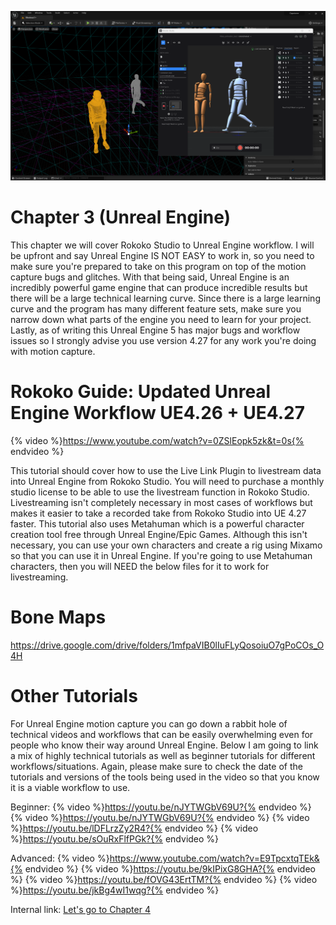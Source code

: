 ![Rokoko in Unreal Engine](/assets/unreal_chap3.png)

# Chapter 3 (Unreal Engine)

This chapter we will cover Rokoko Studio to Unreal Engine workflow. I will be upfront and say Unreal Engine IS NOT EASY to work in, so you need to make sure you're prepared to take on this program on top of the motion capture bugs and glitches. With that being said, Unreal Engine is an incredibly powerful game engine that can produce incredible results but there will be a large technical learning curve. Since there is a large learning curve and the program has many different feature sets, make sure you narrow down what parts of the engine you need to learn for your project. Lastly, as of writing this Unreal Engine 5 has major bugs and workflow issues so I strongly advise you use version 4.27 for any work you're doing with motion capture.

# Rokoko Guide: Updated Unreal Engine Workflow UE4.26 + UE4.27

{% video %}https://www.youtube.com/watch?v=0ZSlEopk5zk&t=0s{% endvideo %}

This tutorial should cover how to use the Live Link Plugin to livestream data into Unreal Engine from Rokoko Studio. You will need to purchase a monthly studio license to be able to use the livestream function in Rokoko Studio. Livestreaming isn't completely necessary in most cases of workflows but makes it easier to take a recorded take from Rokoko Studio into UE 4.27 faster. This tutorial also uses Metahuman which is a powerful character creation tool free through Unreal Engine/Epic Games. Although this isn't necessary, you can use your own characters and create a rig using Mixamo so that you can use it in Unreal Engine. If you're going to use Metahuman characters, then you will NEED the below files for it to work for livestreaming. 

# Bone Maps

https://drive.google.com/drive/folders/1mfpaVIB0lIuFLyQosoiuO7gPoCOs_O4H

# Other Tutorials

For Unreal Engine motion capture you can go down a rabbit hole of technical videos and workflows that can be easily overwhelming even for people who know their way around Unreal Engine. Below I am going to link a mix of highly technical tutorials as well as beginner tutorials for different workflows/situations. Again, please make sure to check the date of the tutorials and versions of the tools being used in the video so that you know it is a viable workflow to use. 

Beginner:
{% video %}https://youtu.be/nJYTWGbV69U?{% endvideo %}
{% video %}https://youtu.be/nJYTWGbV69U?{% endvideo %}
{% video %}https://youtu.be/lDFLrzZy2R4?{% endvideo %}
{% video %}https://youtu.be/sOuRxFlfPGk?{% endvideo %}

Advanced:
{% video %}https://www.youtube.com/watch?v=E9TpcxtqTEk&{% endvideo %}
{% video %}https://youtu.be/9kIPixG8GHA?{% endvideo %}
{% video %}https://youtu.be/fOVG43ErtTM?{% endvideo %}
{% video %}https://youtu.be/jkBg4wI1wqg?{% endvideo %}



Internal link: [Let's go to Chapter 4](/pages/chapter-4.md)
